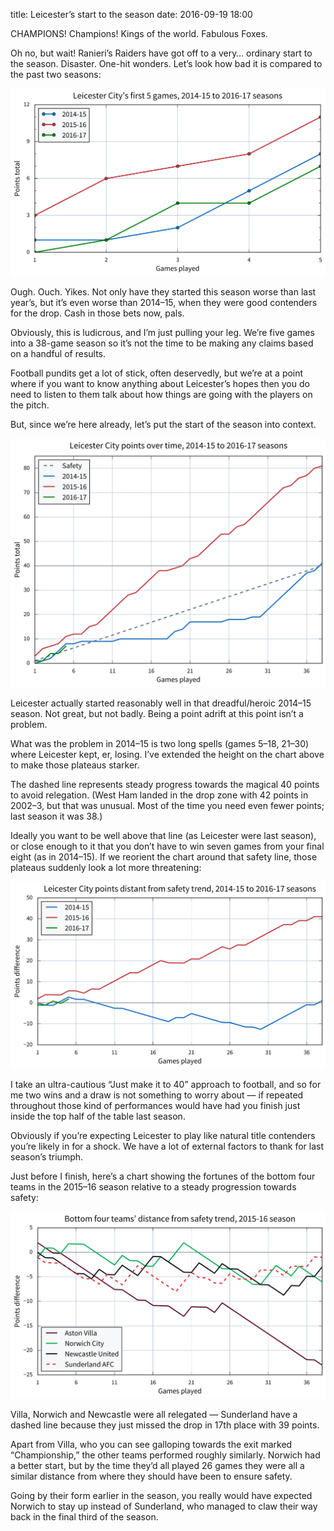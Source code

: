 title: Leicester’s start to the season
date: 2016-09-19 18:00

CHAMPIONS! Champions! Kings of the world. Fabulous Foxes.

Oh no, but wait! Ranieri’s Raiders have got off to a very… ordinary start to the season. Disaster. One-hit wonders. Let’s look how bad it is compared to the past two seasons:

<p class="full-width">
    <a href="/images/2016-17_lcfc-first_5_games.svg">
        <img alt="A chart showing Leicester City’s points in the first 5 games, 2014-15 to 2016-17 seasons"
             src="/images/2016-17_lcfc-first_5_games.svg"
             class="no-border">
    </a>
</p>

Ough. Ouch. Yikes. Not only have they started this season worse than last year’s, but it’s even worse than 2014–15, when they were good contenders for the drop. Cash in those bets now, pals.

Obviously, this is ludicrous, and I’m just pulling your leg. We’re five games into a 38-game season so it’s not the time to be making any claims based on a handful of results.

Football pundits get a lot of stick, often deservedly, but we’re at a point where if you want to know anything about Leicester’s hopes then you do need to listen to them talk about how things are going with the players on the pitch.

But, since we’re here already, let’s put the start of the season into context.

<p class="full-width">
    <a href="/images/2016-09-19_lcfc-points_over_time.svg">
        <img alt="A chart showing Leicester City’s points over time in the 2014-15 to 2016-17 seasons"
             src="/images/2016-09-19_lcfc-points_over_time.svg"
             class="no-border">
    </a>
</p>

Leicester actually started reasonably well in that dreadful/heroic 2014–15 season. Not great, but not badly. Being a point adrift at this point isn’t a problem.

What was the problem in 2014–15 is two long spells (games 5–18, 21–30) where Leicester kept, er, losing. I’ve extended the height on the chart above to make those plateaus starker.

The dashed line represents steady progress towards the magical 40 points to avoid relegation. (West Ham landed in the drop zone with 42 points in 2002–3, but that was unusual. Most of the time you need even fewer points; last season it was 38.)

Ideally you want to be well above that line (as Leicester were last season), or close enough to it that you don’t have to win seven games from your final eight (as in 2014–15). If we reorient the chart around that safety line, those plateaus suddenly look a lot more threatening:

<p class="full-width">
    <a href="/images/2016-09-19_lcfc-points_adrift.svg">
        <img alt="A chart showing Leicester City’s distance from the safety trend, 2014-15 to 2016-17 seasons"
             src="/images/2016-09-19_lcfc-points_adrift.svg"
             class="no-border">
    </a>
</p>

I take an ultra-cautious “Just make it to 40” approach to football, and so for me two wins and a draw is not something to worry about — if repeated throughout those kind of performances would have had you finish just inside the top half of the table last season.

Obviously if you’re expecting Leicester to play like natural title contenders you’re likely in for a shock. We have a lot of external factors to thank for last season’s triumph.

Just before I finish, here’s a chart showing the fortunes of the bottom four teams in the 2015–16 season relative to a steady progression towards safety:

<p class="full-width">
    <a href="/images/2016-09-19_lcfc-bottom_4_points_adrift.svg">
        <img alt="A chart showing the bottom four teams’ distance from the safety trend, 2015–16 season"
             src="/images/2016-09-19_lcfc-bottom_4_points_adrift.svg"
             class="no-border">
    </a>
</p>

Villa, Norwich and Newcastle were all relegated — Sunderland have a dashed line because they just missed the drop in 17th place with 39 points.

Apart from Villa, who you can see galloping towards the exit marked “Championship,” the other teams performed roughly similarly. Norwich had a better start, but by the time they’d all played 26 games they were all a similar distance from where they should have been to ensure safety.

Going by their form earlier in the season, you really would have expected Norwich to stay up instead of Sunderland, who managed to claw their way back in the final third of the season.
